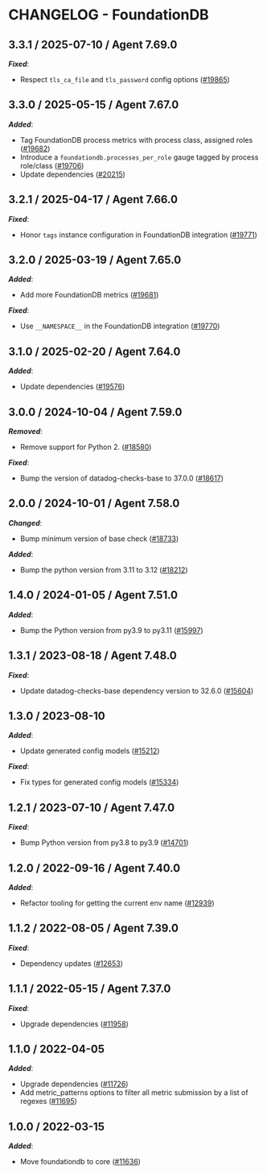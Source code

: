 # CHANGELOG - FoundationDB

<!-- towncrier release notes start -->

## 3.3.1 / 2025-07-10 / Agent 7.69.0

***Fixed***:

* Respect `tls_ca_file` and `tls_password` config options ([#19865](https://github.com/DataDog/integrations-core/pull/19865))

## 3.3.0 / 2025-05-15 / Agent 7.67.0

***Added***:

* Tag FoundationDB process metrics with process class, assigned roles ([#19682](https://github.com/DataDog/integrations-core/pull/19682))
* Introduce a `foundationdb.processes_per_role` gauge tagged by process role/class ([#19706](https://github.com/DataDog/integrations-core/pull/19706))
* Update dependencies ([#20215](https://github.com/DataDog/integrations-core/pull/20215))

## 3.2.1 / 2025-04-17 / Agent 7.66.0

***Fixed***:

* Honor `tags` instance configuration in FoundationDB integration ([#19771](https://github.com/DataDog/integrations-core/pull/19771))

## 3.2.0 / 2025-03-19 / Agent 7.65.0

***Added***:

* Add more FoundationDB metrics ([#19681](https://github.com/DataDog/integrations-core/pull/19681))

***Fixed***:

* Use `__NAMESPACE__` in the FoundationDB integration ([#19770](https://github.com/DataDog/integrations-core/pull/19770))

## 3.1.0 / 2025-02-20 / Agent 7.64.0

***Added***:

* Update dependencies ([#19576](https://github.com/DataDog/integrations-core/pull/19576))

## 3.0.0 / 2024-10-04 / Agent 7.59.0

***Removed***:

* Remove support for Python 2. ([#18580](https://github.com/DataDog/integrations-core/pull/18580))

***Fixed***:

* Bump the version of datadog-checks-base to 37.0.0 ([#18617](https://github.com/DataDog/integrations-core/pull/18617))

## 2.0.0 / 2024-10-01 / Agent 7.58.0

***Changed***:

* Bump minimum version of base check ([#18733](https://github.com/DataDog/integrations-core/pull/18733))

***Added***:

* Bump the python version from 3.11 to 3.12 ([#18212](https://github.com/DataDog/integrations-core/pull/18212))

## 1.4.0 / 2024-01-05 / Agent 7.51.0

***Added***:

* Bump the Python version from py3.9 to py3.11 ([#15997](https://github.com/DataDog/integrations-core/pull/15997))

## 1.3.1 / 2023-08-18 / Agent 7.48.0

***Fixed***:

* Update datadog-checks-base dependency version to 32.6.0 ([#15604](https://github.com/DataDog/integrations-core/pull/15604))

## 1.3.0 / 2023-08-10

***Added***:

* Update generated config models ([#15212](https://github.com/DataDog/integrations-core/pull/15212))

***Fixed***:

* Fix types for generated config models ([#15334](https://github.com/DataDog/integrations-core/pull/15334))

## 1.2.1 / 2023-07-10 / Agent 7.47.0

***Fixed***:

* Bump Python version from py3.8 to py3.9 ([#14701](https://github.com/DataDog/integrations-core/pull/14701))

## 1.2.0 / 2022-09-16 / Agent 7.40.0

***Added***:

* Refactor tooling for getting the current env name ([#12939](https://github.com/DataDog/integrations-core/pull/12939))

## 1.1.2 / 2022-08-05 / Agent 7.39.0

***Fixed***:

* Dependency updates ([#12653](https://github.com/DataDog/integrations-core/pull/12653))

## 1.1.1 / 2022-05-15 / Agent 7.37.0

***Fixed***:

* Upgrade dependencies ([#11958](https://github.com/DataDog/integrations-core/pull/11958))

## 1.1.0 / 2022-04-05

***Added***:

* Upgrade dependencies ([#11726](https://github.com/DataDog/integrations-core/pull/11726))
* Add metric_patterns options to filter all metric submission by a list of regexes ([#11695](https://github.com/DataDog/integrations-core/pull/11695))

## 1.0.0 / 2022-03-15

***Added***:

* Move foundationdb to core ([#11636](https://github.com/DataDog/integrations-core/pull/11636))
